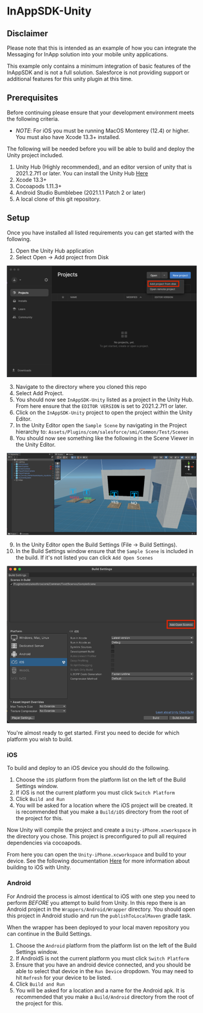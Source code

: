# InAppSDK-Unity

## Disclaimer

Please note that this is intended as an example of how you can integrate the Messaging for InApp solution into your mobile unity applications.

This example only contains a minimum integration of basic features of the InAppSDK and is not a full solution. Salesforce is not providing support or additional features for this unity plugin at this time.

## Prerequisites

Before continuing please ensure that your development environment meets the following criteria.

- *NOTE*: For iOS you must be running MacOS Monterey (12.4) or higher. You must also have Xcode 13.3+ installed.

The following will be needed before you will be able to build and deploy the Unity project included.

1. Unity Hub (Highly recommended), and an editor version of unity that is 2021.2.7f1 or later. You can install the Unity Hub [Here](https://unity.com/download)
2. Xcode 13.3+
3. Cocoapods 1.11.3+
4. Android Studio Bumblebee (2021.1.1 Patch 2 or later)
5. A local clone of this git repository.

## Setup

Once you have installed all listed requirements you can get started with the following.

1. Open the Unity Hub application
2. Select Open -> Add project from Disk

![Open the InAppSDK-Unity Project](Docs/Images/Unity-Hub-Open-Project.png?raw=true)

3. Navigate to the directory where you cloned this repo
4. Select Add Project.
5. You should now see `InAppSDK-Unity` listed as a project in the Unity Hub. From here ensure that the `EDITOR VERSION` is set to 2021.2.7f1 or later.
6. Click on the `InAppSDK-Unity` project to open the project within the Unity Editor.
7. In the Unity Editor open the `Sample Scene` by navigating in the Project hierarchy to: `Assets/Plugins/com/salesforce/smi/Common/Test/Scenes`
8. You should now see something like the following in the Scene Viewer in the Unity Editor.

![Viewing the InAppSDK-Unity Sample Scene](Docs/Images/InApp-Sample-Scene.png?raw=true)


9. In the Unity Editor open the Build Settings (File -> Build Settings). 
10. In the Build Settings window ensure that the `Sample Scene` is included in the build. If it's not listed you can click `Add Open Scenes`

![Setting up Build Settings](Docs/Images/Build-Settings.png?raw=true)

You're almost ready to get started. First you need to decide for which platform you wish to build.

### iOS

To build and deploy to an iOS device you should do the following.

1. Choose the `iOS` platform from the platform list on the left of the Build Settings window.
2. If iOS is not the current platform you must click `Switch Platform`
3. Click `Build and Run`
4. You will be asked for a location where the iOS project will be created. It is recommended that you make a `Build/iOS` directory from the root of the project for this.

Now Unity will compile the project and create a `Unity-iPhone.xcworkspace` in the directory you chose. This project is preconfigured to pull all required dependencies via cocoapods.

From here you can open the `Unity-iPhone.xcworkspace` and build to your device. See the following documentation [Here](https://docs.unity3d.com/Manual/UnityCloudBuildiOS.html) for more information about building to iOS with Unity.

### Android

For Android the process is almost identical to iOS with one step you need to perform *BEFORE* you attempt to build from Unity.
In this repo there is an Android project in the `Wrappers/Android/Wrapper` directory. You should open this project in Android studio and run the `publishToLocalMaven` gradle task.

When the wrapper has been deployed to your local maven repository you can continue in the Build Settings. 

1. Choose the `Android` platform from the platform list on the left of the Build Settings window.
2. If AndroidS is not the current platform you must click `Switch Platform`
3. Ensure that you have an android device connected, and you should be able to select that device in the `Run Device` dropdown. You may need to hit `Refresh` for your device to be listed.
4. Click `Build and Run`
5. You will be asked for a location and a name for the Android apk. It is recommended that you make a `Build/Android` directory from the root of the project for this.
